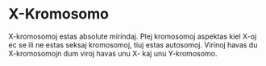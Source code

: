# X-Kromosomo

X-kromosomoj estas absolute mirindaj. Plej kromosomoj aspektas kiel X-oj ec se
ili ne estas seksaj kromosomoj, tiuj estas autosomoj. Virinoj havas du
X-kromosomojn dum viroj havas unu X- kaj unu Y-kromosomo.
